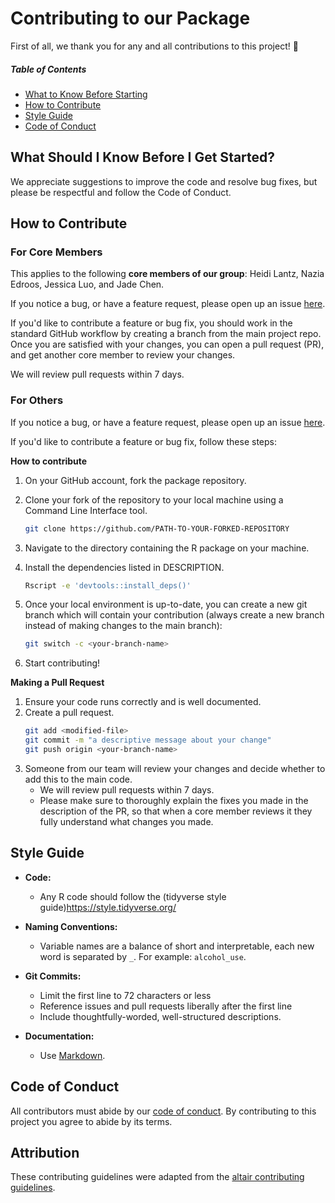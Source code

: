 # Contributing to our Package

First of all, we thank you for any and all contributions to this project! :tada:

##### Table of Contents

* [What to Know Before Starting](#what-should-i-know-before-i-get-started)
* [How to Contribute](#how-to-contribute)
* [Style Guide](#style-guide)
* [Code of Conduct](#code-of-conduct)

## What Should I Know Before I Get Started?

We appreciate suggestions to improve the code and resolve bug fixes, but please be respectful and follow the Code of Conduct.

## How to Contribute

### For Core Members

This applies to the following **core members of our group**: 
Heidi Lantz, Nazia Edroos, Jessica Luo, and Jade Chen.

If you notice a bug, or have a feature request,
please open up an issue [here](https://github.com/DSCI-310-2025/pkg.drugage/issues).

If you'd like to contribute a feature or bug fix,
you should work in the standard GitHub workflow
by creating a branch from the main project repo.
Once you are satisfied with your changes, you can open a pull request (PR), 
and get another core member to review your changes.

We will review pull requests within 7 days.

### For Others

If you notice a bug, or have a feature request,
please open up an issue [here](https://github.com/DSCI-310-2025/pkg.drugage/issues).

If you'd like to contribute a feature or bug fix, follow these steps:

**How to contribute**
1. On your GitHub account, fork the package repository.

2. Clone your fork of the repository to your local machine using a Command Line Interface tool.
    ```bash
    git clone https://github.com/PATH-TO-YOUR-FORKED-REPOSITORY
    ```
3. Navigate to the directory containing the R package on your machine.

4. Install the dependencies listed in DESCRIPTION.
    ```bash
    Rscript -e 'devtools::install_deps()'
    ```

5. Once your local environment is up-to-date, you can create a new git branch 
which will contain your contribution (always create a new branch instead of making changes to the main branch):
    ```bash
    git switch -c <your-branch-name>
    ```
6. Start contributing!

**Making a Pull Request**
1. Ensure your code runs correctly and is well documented.
2. Create a pull request.
    ```bash
    git add <modified-file>
    git commit -m "a descriptive message about your change"
    git push origin <your-branch-name>
    ```
3. Someone from our team will review your changes and decide whether to add this to the main code.
    - We will review pull requests within 7 days.
    - Please make sure to thoroughly explain the fixes you made in the description of the PR,
    so that when a core member reviews it they fully understand what changes you made.

## Style Guide

* **Code:**
  * Any R code should follow the (tidyverse style guide)<https://style.tidyverse.org/>

* **Naming Conventions:**
  * Variable names are a balance of short and interpretable, each new word is separated by `_`. For example: `alcohol_use`.

* **Git Commits:**
  * Limit the first line to 72 characters or less
  * Reference issues and pull requests liberally after the first line
  * Include thoughtfully-worded, well-structured descriptions.

* **Documentation:** 
  * Use [Markdown](https://daringfireball.net/projects/markdown).

## Code of Conduct

All contributors must abide by our [code of conduct](CODE_OF_CONDUCT.md).
By contributing to this project you agree to abide by its terms.

## Attribution
These contributing guidelines were adapted from the
[altair contributing guidelines](https://github.com/vega/altair/blob/5d9c0a9c4d69b9fbb1b30e91b85939750a464564/CONTRIBUTING.md).